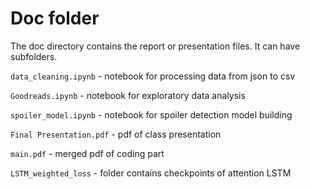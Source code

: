 # Doc folder

The doc directory contains the report or presentation files. It can have subfolders. 

`data_cleaning.ipynb` - notebook for processing data from json to csv

`Goodreads.ipynb` - notebook for exploratory data analysis

`spoiler_model.ipynb` - notebook for spoiler detection model building

`Final Presentation.pdf` - pdf of class presentation

`main.pdf` - merged pdf of coding part

`LSTM_weighted_loss` - folder contains checkpoints of attention LSTM

